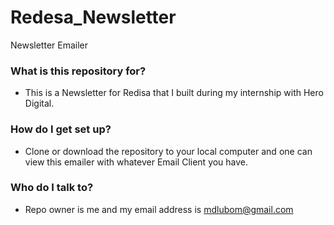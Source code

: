 # Redesa_Newsletter
Newsletter Emailer
### What is this repository for? ###

* This is a Newsletter for Redisa that I built during my internship with Hero Digital.
### How do I get set up? ###

* Clone or download the repository to your local computer and one can view this emailer with whatever Email Client you have. 
### Who do I talk to? ###

* Repo owner is me and my email address is mdlubom@gmail.com
